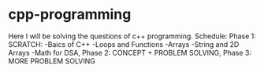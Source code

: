 # cpp-programming
Here I will be solving the questions of c++ programming.
Schedule:
Phase 1: SCRATCH:
      -Baics of C++
      -Loops and Functions
      -Arrays
      -String and 2D Arrays
      -Math for DSA, 
Phase 2: CONCEPT + PROBLEM SOLVING, 
Phase 3: MORE PROBLEM SOLVING
